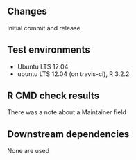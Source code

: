 ## Changes

Initial commit and release

## Test environments

* Ubuntu LTS 12.04
* ubuntu LTS 12.04 (on travis-ci), R 3.2.2

## R CMD check results

There was a note about a Maintainer field

## Downstream dependencies

None are used
